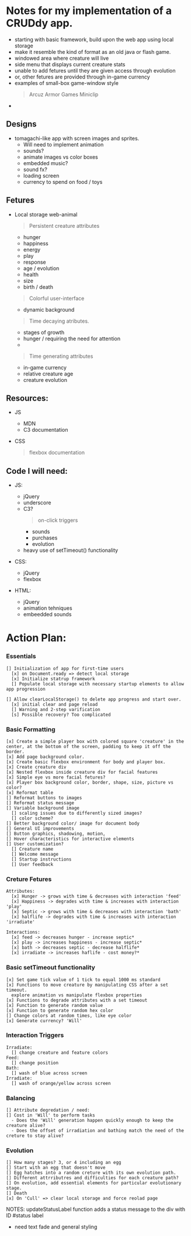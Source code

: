 # Notes for my implementation of a CRUDdy app.

  - starting with basic framework, build upon the web app using local storage
  - make it resemble the kind of format as an old java or flash game.
  - windowed area where creature will live
  - side menu that displays current creature stats
  - unable to add fetures until they are given access through evolution
  - or, other fetures are provided through in-game currency
  - examples of small-box game-window style
    > Arcuz
    > Armor Games
    > Miniclip
  - 


## Designs
  - tomagachi-like app with screen images and sprites.
    - Will need to implement animation
    - sounds?
    - animate images vs color boxes
    - embedded music?
    - sound fx?
    - loading screen
    - currency to spend on food / toys

## Fetures
  - Local storage web-animal
    > Persistent creature attributes
      - hunger
      - happiness
      - energy
      - play
      - response
      - age / evolution
      - health
      - size
      - birth / death

    > Colorful user-interface
      - dynamic background

    > Time decaying atributes.
      - stages of growth
      - hunger / requiring the need for attention
      - 

    > Time generating attributes
      - in-game currency
      - relative creature age
      - creature evolution

## Resources:
  - JS
    - MDN
    - C3 documentation
    >

  - CSS
    > flexbox documentation
    >


## Code I will need:

  - JS:
    - jQuery
    - underscore
    - C3?
      > on-click triggers
        - sounds
        - purchases
        - evolution
    - heavy use of setTimeout() functionality
    > 

  - CSS:
    - jQuery
    - flexbox
    > 

  - HTML:
    - jQuery
    - animation tehniques
    - embeedded sounds

# Action Plan:

  ### Essentials
    [] Initialization of app for first-time users
      [x] on Document.ready => detect local storage
      [x] Initialize statrup framework
      [] Populate local storage with necessary startup elements to allow app progression
    
    [] Allow clearLocalStorage() to delete app progress and start over.
      [x] initial clear and page reload
      [] Warning and 2-step varification
      [s] Possible recovery? Too complicated



  ### Basic Formatting
    [x] Create a simple player box with colored square 'creature' in the center, at the bottom of the screen, padding to keep it off the border.
    [x] Add page background color.
    [x] Create basic flexbox environment for body and player box.
    [x] Create creature div
    [x] Nested flexbox inside creature div for facial features
    [x] Simple eye vs more facial fetures?
    [x] Player box background color, border, shape, size, picture vs color?
    [x] Reformat table
    [] Reformat buttons to images
    [] Reformat status message
    [] Variable background image
      [] scaling issues due to differently sized images?
      [] color scheme?
    [] Better background color/ image for document body
    [] General UI improvements
    [] Button graphics, shadowing, motion, 
    [] Hover characteristics for interactive elements
    [] User customization?
      [] Creature name
      [] Welcome message
      [] Startup instructions
      [] User feedback

  ### Creture Fetures
    Attributes: 
      [x] Hunger -> grows with time & decreases with interaction 'feed'
      [x] Happiness -> degrades with time & increases with interaction 'play'
      [x] Septic -> grows with time & decreases with interaction 'bath'
      [x] halflife -> degrades with time & increases with interaction 'irradiate'

    Interactions:
      [x] feed -> decreases hunger - increase septic*
      [x] play -> increases happiness - increase septic*
      [x] bath -> decreases septic - decrease halflife*
      [x] irradiate -> increases haflife - cost money?*

  ### Basic setTimeout functionality
    [x] Set game tick value of 1 tick to equal 1000 ms standard
    [x] Functions to move creature by manipulating CSS after a set timeout.
      explore animation vs manipulate flexbox properties
    [x] Functions to degrade attributes with a set timeout
    [x] Function to generate random value
    [x] Function to generate random hex color
    [] Change colors at random times, like eye color
    [x] Generate currency? 'Will'

  ### Interaction Triggers
    Irradiate:
      [] change creature and feature colors
    Feed:
      [] change position
    Bath:
      [] wash of blue across screen
    Irradiate:
      [] wash of orange/yellow across screen
  
  ### Balancing
    [] Attribute degredation / need:
    [] Cost in 'Will' to perform tasks
      - Does the 'Will' generation happen quickly enough to keep the creature alive?
      - Does the offset of irradiation and bathing match the need of the creture to stay alive?

  ### Evolution
    [] How many stages? 3, or 4 including an egg
    [] Start with an egg that doesn't move
    [] Egg hatches into a random creture with its own evolution path.
    [] Different attrributres and difficulties for each creature path?
    [] On evolution, add essential elements for particular evolutionary stage.
    [] Death
    [x] On 'Cull' => clear local storage and force reolad page


NOTES:
updateStatusLabel function adds a status message to the div with ID #status label
 - need text fade and general styling

